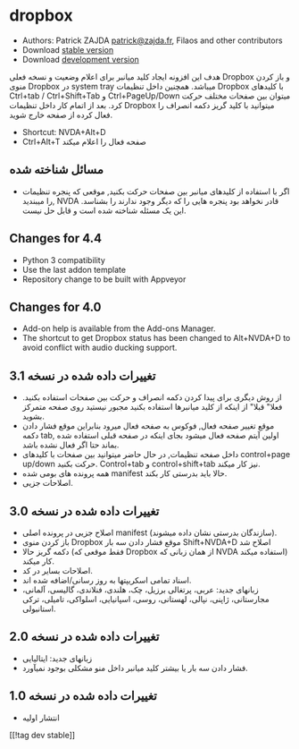 # dropbox #

* Authors: Patrick ZAJDA <patrick@zajda.fr>, Filaos and other contributors
* Download [stable version][1]
* Download [development version][2]

هدف این افزونه ایجاد کلید میانبر برای اعلام وضعیت و نسخه فعلی Dropbox و باز
کردن منوی Dropbox در system tray میباشد. همچنین داخل تنظیمات Dropbox با
کلیدهای Ctrl+tab / Ctrl+Shift+Tab و Ctrl+PageUp/Down میتوان بین صفحات مختلف
حرکت کرد. بعد از اتمام کار داخل تنظیمات Dropbox میتوانید با کلید گریز دکمه
انصراف را فعال کرده از صفحه خارج شوید.

* Shortcut: NVDA+Alt+D
* Ctrl+Alt+T صفحه فعال را اعلام میکند

## مسائل شناخته شده ##

* اگر با استفاده از کلیدهای میانبر بین صفحات حرکت بکنید, موقعی که پنجره تنظیمات را میبندید, NVDA قادر نخواهد بود پنجره هایی را که دیگر وجود ندارند را بشناسد.
این یک مسئله شناخته شده است و قابل حل نیست.


## Changes for 4.4 ##

* Python 3 compatibility
* Use the last addon template
* Repository change to be built with Appveyor

## Changes for 4.0 ##

* Add-on help is available from the Add-ons Manager.
* The shortcut to get Dropbox status has been changed to Alt+NVDA+D to avoid
  conflict with audio ducking support.

## تغییرات داده شده در نسخه 3.1 ##

* از روش دیگری برای پیدا کردن دکمه انصراف و حرکت بین صفحات استفاده
  بکنید. فعلا" قبلا" از اینکه از کلید میانبرها استفاده بکنید مجبور نیستید
  روی صفحه متمرکز بشوید.
* موقع تغییر صفحه فعال, فوکوس به صفحه فعال میرود بنابراین موقع فشار دادن
  دکمه tab, اولین آیتم صفحه فعال میشود بجای اینکه در صفحه قبلی استفاده شده
  بماند حتا اگر فعال نشده باشد.
* داخل صفحه تنظیمات, در حال حاضر میتوانید بین صفحات با کلیدهای control+page
  up/down حرکت بکنید. Control+tab و control+shift+tab نیز کار میکند.
* همه پرونده های بومی شده manifest حالا باید بدرستی کار بکند.
* اصلاحات جزیى.

## تغییرات داده شده در نسخه 3.0 ##

* اصلاح جزیى در پرونده اصلی manifest (سازندگان بدرستی نشان داده میشوند).
* باز کردن منوی Dropbox موقع فشار دادن سه بار Shift+NVDA+D اصلاح شد
* دکمه گریز حالا (فقط موقعی که Dropbox از همان زبانی که NVDA استفاده میکند)
  کار میکند.
* اصلاحات بسایر در کد.
* اسناد تمامی اسکریپتها به روز رسانی/اضافه شده اند.
* زبانهای جدید: عربی، پرتغالی برزیل، چک، هلندی، فنلاندی، گالیسی، آلمانی،
  مجارستانی، ژاپنی، نپالی، لهستانی، روسی، اسپانیایی، اسلواکی، تامیلی، ترکی
  استانبولی.

## تغییرات داده شده در نسخه 2.0 ##

* زبانهای جدید: ایتالیایی
* فشار دادن سه بار یا بیشتر کلید میانبر داخل منو مشکلی بوجود نمیآورد.

## تغییرات داده شده در نسخه 1.0 ##

* انتشار اولیه

[[!tag dev stable]]

[1]: https://addons.nvda-project.org/files/get.php?file=dx

[2]: https://addons.nvda-project.org/files/get.php?file=dx-dev
